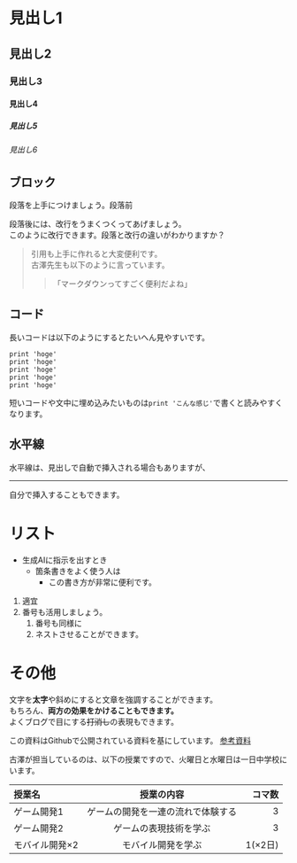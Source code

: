 # 見出し1

## 見出し2

### 見出し3

#### 見出し4

##### 見出し5

###### 見出し6

## ブロック
段落を上手につけましょう。段落前

段落後には、改行をうまくつくってあげましょう。  
このように改行できます。段落と改行の違いがわかりますか？

>引用も上手に作れると大変便利です。  
>古澤先生も以下のように言っています。
>>「マークダウンってすごく便利だよね」

## コード
長いコードは以下のようにするとたいへん見やすいです。
```
print 'hoge'
print 'hoge'
print 'hoge'
print 'hoge'
print 'hoge'
```
短いコードや文中に埋め込みたいものは`print 'こんな感じ'`で書くと読みやすくなります。

## 水平線
水平線は、見出しで自動で挿入される場合もありますが、
__________
自分で挿入することもできます。

# リスト
- 生成AIに指示を出すとき
    - 箇条書きをよく使う人は
        - この書き方が非常に便利です。

1. 適宜
2. 番号も活用しましょう。
    1. 番号も同様に
    2. ネストさせることができます。

# その他

文字を**太字**や斜めにすると文章を強調することができます。  
もちろん、**両方の効果をかけることもできます。**  
よくブログで目にする~~打消し~~の表現もできます。

この資料はGithubで公開されている資料を基にしています。
[参考資料](https://gist.github.com/mignonstyle/083c9e1651d7734f84c99b8cf49d57fa)


古澤が担当しているのは、以下の授業ですので、火曜日と水曜日は一日中学校にいます。

|授業名|授業の内容|コマ数
|:---|:---:|---:|
ゲーム開発1|ゲームの開発を一連の流れで体験する|3
ゲーム開発2|ゲームの表現技術を学ぶ|3
モバイル開発×2|モバイル開発を学ぶ|1(×2日)